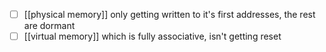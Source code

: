 - [ ] [[physical memory]] only getting written to it's first addresses, the rest are dormant
- [ ] [[virtual memory]] which is fully associative, isn't getting reset